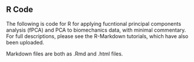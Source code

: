 ## R Code

The following is code for R for applying fucntional principal components analysis (fPCA) and PCA to biomechanics data, with minimal commentary. For full descriptions, please see the R-Markdown tutorials, which have also been uploaded.

Markdown files are both as .Rmd and .html files.
